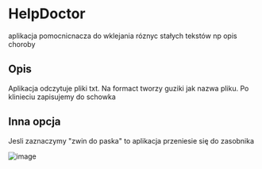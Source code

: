 # HelpDoctor

aplikacja pomocnicnacza do wklejania róznyc stałych tekstów np opis choroby

## Opis

Aplikacja odczytuje pliki txt. Na formact tworzy guziki jak nazwa pliku. Po klinieciu zapisujemy do schowka

## Inna opcja

Jesli zaznaczymy "zwin do paska" to aplikacja przeniesie się do zasobnika

![image](https://github.com/user-attachments/assets/95375f06-3f3a-4306-940a-3aa0ac3e5fb6)
